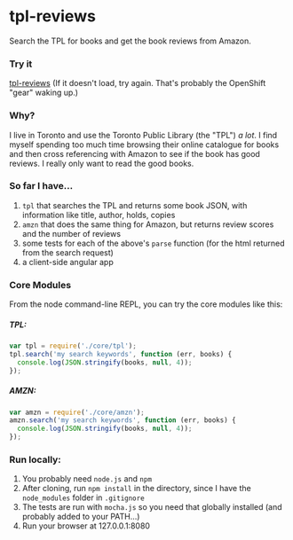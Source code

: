 # tpl-reviews

Search the TPL for books and get the book reviews from Amazon.

### Try it

[tpl-reviews](http://tpl-wn10.rhcloud.com)
(If it doesn't load, try again. That's probably the OpenShift "gear" waking up.) 


### Why?

I live in Toronto and use the Toronto Public Library (the "TPL") _a lot_. I find myself spending too much time browsing their online catalogue for books and then cross referencing with Amazon to see if the book has good reviews. I really only want to read the good books.

### So far I have...

 1. `tpl` that searches the TPL and returns some book JSON, with information like title, author, holds, copies
 2. `amzn` that does the same thing for Amazon, but returns review scores and the number of reviews
 3. some tests for each of the above's `parse` function (for the html returned from the search request)
 4. a client-side angular app

### Core Modules
 
From the node command-line REPL, you can try the core modules like this:

##### TPL:
```javascript
var tpl = require('./core/tpl');
tpl.search('my search keywords', function (err, books) {
  console.log(JSON.stringify(books, null, 4));          
});
```
  
##### AMZN:
```javascript
var amzn = require('./core/amzn');
amzn.search('my search keywords', function (err, books) {
  console.log(JSON.stringify(books, null, 4));            
});
```

### Run locally:
 1. You probably need `node.js` and `npm`
 2. After cloning, run `npm install` in the directory, since I have the `node_modules` folder in `.gitignore`
 3. The tests are run with `mocha.js` so you need that globally installed (and probably added to your PATH...)
 4. Run your browser at 127.0.0.1:8080
